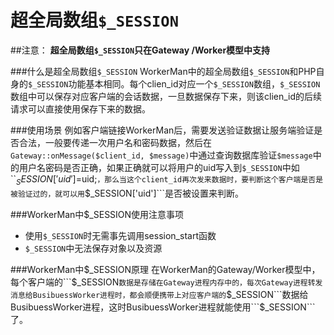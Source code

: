 # 超全局数组```$_SESSION```

##注意：
**超全局数组```$_SESSION```只在Gateway /Worker模型中支持**

###什么是超全局数组```$_SESSION```
WorkerMan中的超全局数组```$_SESSION```和PHP自身的```$_SESSION```功能基本相同。每个clien_id对应一个```$_SESSION```数组，```$_SESSION```数组中可以保存对应客户端的会话数据，一旦数据保存下来，则该clien_id的后续请求可以直接使用保存下来的数据。

###使用场景
例如客户端链接WorkerMan后，需要发送验证数据让服务端验证是否合法，一般要传递一次用户名和密码数据，然后在```Gateway::onMessage($client_id, $message)```中通过查询数据库验证```$message```中的用户名密码是否正确，如果正确就可以将用户的uid写入到```$_SESSION```中如``$_SESSION['uid']=$uid;```，那么当这个client_id再次发来数据时，要判断这个客户端是否是被验证过的，就可以用```$_SESSION['uid']```是否被设置来判断。

###WorkerMan中$_SESSION使用注意事项
* 使用```$_SESSION```时无需事先调用session_start函数
* ```$_SESSION```中无法保存对象以及资源


###WorkerMan中$_SESSION原理
在WorkerMan的Gateway/Worker模型中，每个客户端的```$_SESSION```数据是存储在Gateway进程内存中的，每次Gateway进程转发消息给BusibuessWorker进程时，都会顺便携带上对应客户端的```$_SESSION```数据给BusibuessWorker进程，这时BusibuessWorker进程就能使用```$_SESSION```了。

